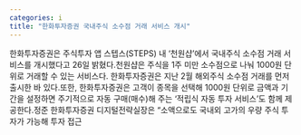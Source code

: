 ```yaml
---
categories: i
title: "한화투자증권 국내주식 소수점 거래 서비스 개시"
---
```

한화투자증권은 주식투자 앱 스텝스(STEPS) 내 ‘천원샵’에서 국내주식 소수점 거래 서비스를 개시했다고 26일 밝혔다.천원샵은 주식을 1주 미만 소수점으로 나눠 1000원 단위로 거래할 수 있는 서비스다. 한화투자증권은 지난 2월 해외주식 소수점 거래를 먼저 출시한 바 있다.또한, 한화투자증권은 고객이 종목을 선택해 1000원 단위로 금액과 기간을 설정하면 주기적으로 자동 구매(매수)해 주는 ‘적립식 자동 투자 서비스’도 함께 제공한다.정준 한화투자증권 디지털전략실장은 “소액으로도 국내외 고가의 우량 주식 투자가 가능해 투자 접근
